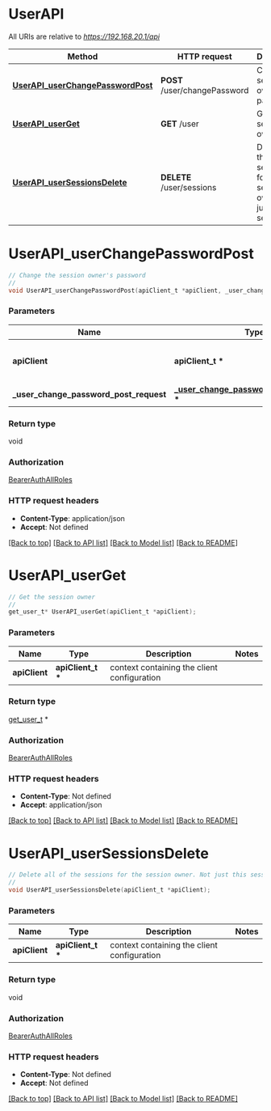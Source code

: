 # UserAPI

All URIs are relative to *https://192.168.20.1/api*

Method | HTTP request | Description
------------- | ------------- | -------------
[**UserAPI_userChangePasswordPost**](UserAPI.md#UserAPI_userChangePasswordPost) | **POST** /user/changePassword | Change the session owner&#39;s password
[**UserAPI_userGet**](UserAPI.md#UserAPI_userGet) | **GET** /user | Get the session owner
[**UserAPI_userSessionsDelete**](UserAPI.md#UserAPI_userSessionsDelete) | **DELETE** /user/sessions | Delete all of the sessions for the session owner. Not just this session.


# **UserAPI_userChangePasswordPost**
```c
// Change the session owner's password
//
void UserAPI_userChangePasswordPost(apiClient_t *apiClient, _user_change_password_post_request_t * _user_change_password_post_request);
```

### Parameters
Name | Type | Description  | Notes
------------- | ------------- | ------------- | -------------
**apiClient** | **apiClient_t \*** | context containing the client configuration |
**_user_change_password_post_request** | **[_user_change_password_post_request_t](_user_change_password_post_request.md) \*** |  | 

### Return type

void

### Authorization

[BearerAuthAllRoles](../README.md#BearerAuthAllRoles)

### HTTP request headers

 - **Content-Type**: application/json
 - **Accept**: Not defined

[[Back to top]](#) [[Back to API list]](../README.md#documentation-for-api-endpoints) [[Back to Model list]](../README.md#documentation-for-models) [[Back to README]](../README.md)

# **UserAPI_userGet**
```c
// Get the session owner
//
get_user_t* UserAPI_userGet(apiClient_t *apiClient);
```

### Parameters
Name | Type | Description  | Notes
------------- | ------------- | ------------- | -------------
**apiClient** | **apiClient_t \*** | context containing the client configuration |

### Return type

[get_user_t](get_user.md) *


### Authorization

[BearerAuthAllRoles](../README.md#BearerAuthAllRoles)

### HTTP request headers

 - **Content-Type**: Not defined
 - **Accept**: application/json

[[Back to top]](#) [[Back to API list]](../README.md#documentation-for-api-endpoints) [[Back to Model list]](../README.md#documentation-for-models) [[Back to README]](../README.md)

# **UserAPI_userSessionsDelete**
```c
// Delete all of the sessions for the session owner. Not just this session.
//
void UserAPI_userSessionsDelete(apiClient_t *apiClient);
```

### Parameters
Name | Type | Description  | Notes
------------- | ------------- | ------------- | -------------
**apiClient** | **apiClient_t \*** | context containing the client configuration |

### Return type

void

### Authorization

[BearerAuthAllRoles](../README.md#BearerAuthAllRoles)

### HTTP request headers

 - **Content-Type**: Not defined
 - **Accept**: Not defined

[[Back to top]](#) [[Back to API list]](../README.md#documentation-for-api-endpoints) [[Back to Model list]](../README.md#documentation-for-models) [[Back to README]](../README.md)

